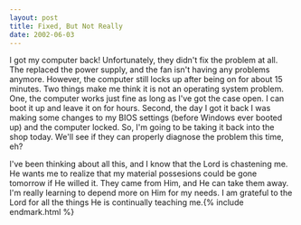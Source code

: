 ```yaml
---
layout: post
title: Fixed, But Not Really
date: 2002-06-03
---
```


I got my computer back! Unfortunately, they didn't fix the problem at all. The replaced the power supply, and the fan isn't having any problems anymore. However, the computer still locks up after being on for about 15 minutes. Two things make me think it is not an operating system problem. One, the computer works just fine as long as I've got the case open. I can boot it up and leave it on for hours. Second, the day I got it back I was making some changes to my BIOS settings (before Windows ever booted up) and the computer locked. So, I'm going to be taking it back into the shop today. We'll see if they can properly diagnose the problem this time, eh?

I've been thinking about all this, and I know that the Lord is chastening me. He wants me to realize that my material possesions could be gone tomorrow if He willed it. They came from Him, and He can take them away. I'm really learning to depend more on Him for my needs. I am grateful to the Lord for all the things He is continually teaching me.{% include endmark.html %}